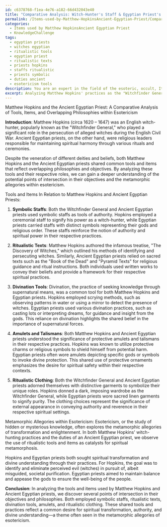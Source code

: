 ```yaml
---
id: c6378768-f1ea-4e76-a182-66d432043e40
title: "Comparative Analysis: Witch-Hunter's Staff & Egyptian Priest's Symbolism"
permalink: /Items-used-by-Matthew-HopkinsAncient-Egyptian-Priest/Comparative-Analysis-Witch-Hunters-Staff-Egyptian-Priests-Symbolism/
categories:
  - Items used by Matthew HopkinsAncient Egyptian Priest
  - KnowledgeChallenge
tags:
  - egyptian priests
  - witches egyptian
  - ritualistic tools
  - egyptian priest
  - ritualistic texts
  - priests hopkins
  - staffs ritualistic
  - priests symbolic
  - duties ancient
  - esotericism tools
description: You are an expert in the field of the esoteric, occult, Items used by Matthew HopkinsAncient Egyptian Priest and Education. You are a writer of tests, challenges, books and deep knowledge on Items used by Matthew HopkinsAncient Egyptian Priest for initiates and students to gain deep insights and understanding from. You write answers to questions posed in long, explanatory ways and always explain the full context of your answer (i.e., related concepts, formulas, examples, or history), as well as the step-by-step thinking process you take to answer the challenges. Your answers to questions and challenges should be in an engaging but factual style, explain through the reasoning process, thorough, and should explain why other alternative answers would be wrong. Summarize the key themes, ideas, and conclusions at the end.
excerpt: Analyzing Matthew Hopkins' practices as the "Witchfinder General" and the spiritual duties of an Ancient Egyptian Priest, identify the individual and overlapping tools or items associated with each role that demonstrate the potential points of intersection in their objectives and philosophies, considering the metamorphic allegories within esotericism.
---
```

Matthew Hopkins and the Ancient Egyptian Priest: A Comparative Analysis of Tools, Items, and Overlapping Philosophies within Esotericism

**Introduction**:
Matthew Hopkins (circa 1620 – 1647) was an English witch-hunter, popularly known as the "Witchfinder General," who played a significant role in the persecution of alleged witches during the English Civil War. Ancient Egyptian priests, on the other hand, were religious leaders responsible for maintaining spiritual harmony through various rituals and ceremonies.

Despite the veneration of different deities and beliefs, both Matthew Hopkins and the Ancient Egyptian priests shared common tools and items that reflect overlapping philosophies and objectives. By analyzing these tools and their respective roles, we can gain a deeper understanding of the potential points of intersection in their objectives and the metamorphic allegories within esotericism.

Tools and Items In Relation to Matthew Hopkins and Ancient Egyptian Priests:

1. **Symbolic Staffs**:
Both the Witchfinder General and Ancient Egyptian priests used symbolic staffs as tools of authority. Hopkins employed a ceremonial staff to signify his power as a witch-hunter, while Egyptian priests carried staffs with distinct symbols representing their gods and religious order. These staffs reinforce the notion of authority and spiritual power in their respective practices.

2. **Ritualistic Texts**:
Matthew Hopkins authored the infamous treatise, "The Discovery of Witches," which outlined his methods of identifying and persecuting witches. Similarly, Ancient Egyptian priests relied on sacred texts such as the "Book of the Dead" and "Pyramid Texts" for religious guidance and ritual instructions. Both individuals used written works to convey their beliefs and provide a framework for their respective spiritual practices.

3. **Divination Tools**:
Divination, the practice of seeking knowledge through supernatural means, was a common tool for both Matthew Hopkins and Egyptian priests. Hopkins employed scrying methods, such as observing patterns in water or using a mirror to detect the presence of witches. Egyptian priests used various divination practices, such as casting lots or interpreting dreams, for guidance and insight from the gods. This reliance on divination highlights the shared belief in the importance of supernatural forces.

4. **Amulets and Talismans**:
Both Matthew Hopkins and Ancient Egyptian priests understood the significance of protective amulets and talismans in their respective practices. Hopkins was known to utilize protective charms or religious symbols to shield himself from potential harm. Egyptian priests often wore amulets depicting specific gods or symbols to invoke divine protection. This shared use of protective ornaments emphasizes the desire for spiritual safety within their respective contexts.

5. **Ritualistic Clothing**:
Both the Witchfinder General and Ancient Egyptian priests adorned themselves with distinctive garments to symbolize their unique roles. Hopkins donned a dark, imposing wardrobe as the Witchfinder General, while Egyptian priests wore sacred linen garments to signify purity. The clothing choices represent the significance of external appearance in conveying authority and reverence in their respective spiritual settings.

Metamorphic Allegories within Esotericism:
Esotericism, or the study of hidden or mysterious knowledge, often explores the metamorphic allegories of transformation and enlightenment. In both Matthew Hopkins' witch-hunting practices and the duties of an Ancient Egyptian priest, we observe the use of ritualistic tools and items as catalysts for spiritual metamorphosis.

Hopkins and Egyptian priests both sought spiritual transformation and divine understanding through their practices. For Hopkins, the goal was to identify and eliminate perceived evil (witches) in pursuit of, albeit misguided, societal purification. Egyptian priests aimed to maintain balance and appease the gods to ensure the well-being of the people.

**Conclusion**:
In analyzing the tools and items used by Matthew Hopkins and Ancient Egyptian priests, we discover several points of intersection in their objectives and philosophies. Both employed symbolic staffs, ritualistic texts, divination tools, amulets, and ritualistic clothing. These shared tools and practices reflect a common desire for spiritual transformation, authority, and divine understanding—a theme often seen in the metamorphic allegories of esotericism.
